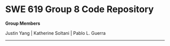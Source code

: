 # SWE 619 Group 8 Code Repository


**Group Members**

Justin Yang  |  Katherine Soltani  |  Pablo L. Guerra

___
